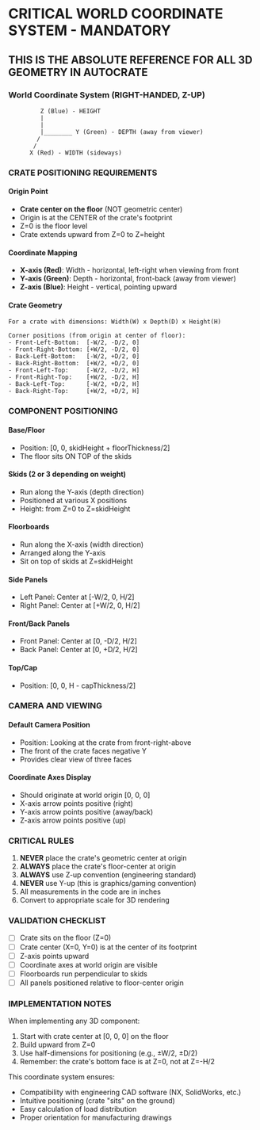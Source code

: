 # CRITICAL WORLD COORDINATE SYSTEM - MANDATORY

## THIS IS THE ABSOLUTE REFERENCE FOR ALL 3D GEOMETRY IN AUTOCRATE

### World Coordinate System (RIGHT-HANDED, Z-UP)
```
         Z (Blue) - HEIGHT
         |
         |
         |________ Y (Green) - DEPTH (away from viewer)
        /
       /
      X (Red) - WIDTH (sideways)
```

### CRATE POSITIONING REQUIREMENTS

#### Origin Point
- **Crate center on the floor** (NOT geometric center)
- Origin is at the CENTER of the crate's footprint
- Z=0 is the floor level
- Crate extends upward from Z=0 to Z=height

#### Coordinate Mapping
- **X-axis (Red)**: Width - horizontal, left-right when viewing from front
- **Y-axis (Green)**: Depth - horizontal, front-back (away from viewer)
- **Z-axis (Blue)**: Height - vertical, pointing upward

#### Crate Geometry
```
For a crate with dimensions: Width(W) x Depth(D) x Height(H)

Corner positions (from origin at center of floor):
- Front-Left-Bottom:  [-W/2, -D/2, 0]
- Front-Right-Bottom: [+W/2, -D/2, 0]
- Back-Left-Bottom:   [-W/2, +D/2, 0]
- Back-Right-Bottom:  [+W/2, +D/2, 0]
- Front-Left-Top:     [-W/2, -D/2, H]
- Front-Right-Top:    [+W/2, -D/2, H]
- Back-Left-Top:      [-W/2, +D/2, H]
- Back-Right-Top:     [+W/2, +D/2, H]
```

### COMPONENT POSITIONING

#### Base/Floor
- Position: [0, 0, skidHeight + floorThickness/2]
- The floor sits ON TOP of the skids

#### Skids (2 or 3 depending on weight)
- Run along the Y-axis (depth direction)
- Positioned at various X positions
- Height: from Z=0 to Z=skidHeight

#### Floorboards
- Run along the X-axis (width direction)
- Arranged along the Y-axis
- Sit on top of skids at Z=skidHeight

#### Side Panels
- Left Panel: Center at [-W/2, 0, H/2]
- Right Panel: Center at [+W/2, 0, H/2]

#### Front/Back Panels
- Front Panel: Center at [0, -D/2, H/2]
- Back Panel: Center at [0, +D/2, H/2]

#### Top/Cap
- Position: [0, 0, H - capThickness/2]

### CAMERA AND VIEWING

#### Default Camera Position
- Position: Looking at the crate from front-right-above
- The front of the crate faces negative Y
- Provides clear view of three faces

#### Coordinate Axes Display
- Should originate at world origin [0, 0, 0]
- X-axis arrow points positive (right)
- Y-axis arrow points positive (away/back)
- Z-axis arrow points positive (up)

### CRITICAL RULES

1. **NEVER** place the crate's geometric center at origin
2. **ALWAYS** place the crate's floor-center at origin
3. **ALWAYS** use Z-up convention (engineering standard)
4. **NEVER** use Y-up (this is graphics/gaming convention)
5. All measurements in the code are in inches
6. Convert to appropriate scale for 3D rendering

### VALIDATION CHECKLIST

- [ ] Crate sits on the floor (Z=0)
- [ ] Crate center (X=0, Y=0) is at the center of its footprint
- [ ] Z-axis points upward
- [ ] Coordinate axes at world origin are visible
- [ ] Floorboards run perpendicular to skids
- [ ] All panels positioned relative to floor-center origin

### IMPLEMENTATION NOTES

When implementing any 3D component:
1. Start with crate center at [0, 0, 0] on the floor
2. Build upward from Z=0
3. Use half-dimensions for positioning (e.g., ±W/2, ±D/2)
4. Remember: the crate's bottom face is at Z=0, not at Z=-H/2

This coordinate system ensures:
- Compatibility with engineering CAD software (NX, SolidWorks, etc.)
- Intuitive positioning (crate "sits" on the ground)
- Easy calculation of load distribution
- Proper orientation for manufacturing drawings